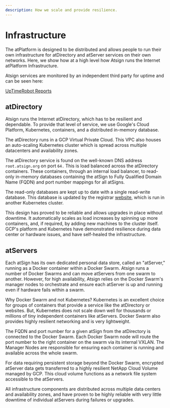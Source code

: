 ```yaml
---
description: How we scale and provide resilience.
---
```


# Infrastructure

The atPlatform is designed to be distributed and allows people to run their own infrastructure for atDirectory and atServer services on their own networks. Here, we show how at a high level how Atsign runs the Internet atPlatform Infrastructure.

Atsign services are monitored by an independent third party for uptime and can be seen here:

[UpTimeRobot Reports](https://status.atsign.com/)

## atDirectory

Atsign runs the Internet atDirectory, which has to be resilient and dependable. To provide that level of service, we use Google's Cloud Platform, Kubernetes, containers, and a distributed in-memory database.

The atDirectory runs in a GCP Virtual Private Cloud. This VPC also houses an auto-scaling Kubernetes cluster which is spread across multiple datacenters and availability zones.

The atDirectory service is found on the well-known DNS address `root.atsign.org` on port `64.` This is load balanced across the atDirectory containers. These containers, through an internal load balancer, to read-only in-memory databases containing the atSign to Fully Qualified Domain Name (FQDN) and port number mappings for all atSigns.

The read-only databases are kept up to date with a single read-write database. This database is updated by the registrar [website](https://my.atsign.com/), which is run in another Kubernetes cluster.

This design has proved to be reliable and allows upgrades in place without downtime. It automatically scales as load increases by spinning up more containers, and, if required, by adding new machines to the cluster itself. GCP's platform and Kubernetes have demonstrated resilience during data center or hardware issues, and have self-healed the infrastructure.

## atServers

Each atSign has its own dedicated personal data store, called an "atServer," running as a Docker container within a Docker Swarm. Atsign runs a number of Docker Swarms and can move atServers from one swarm to another. However, for high availability, Atsign relies on the Docker Swarm's manager nodes to orchestrate and ensure each atServer is up and running even if hardware fails within a swarm.

Why Docker Swarm and not Kubernetes? Kubernetes is an excellent choice for groups of containers that provide a service like the atDirectory or websites. But, Kubernetes does not scale down well for thousands or millions of tiny independent containers like atServers.  Docker Swarm also provides highly resilient networking and is very lightweight.

The FQDN and port number for a given atSign from the atDirectory is connected to the Docker Swarm. Each Docker Swarm node will route the port number to the right container on the swarm via its internal VXLAN. The Manager Nodes are responsible for ensuring each container is running and available across the whole swarm.

For data requiring persistent storage beyond the Docker Swarm, encrypted atServer data gets transferred to a highly resilient NetApp Cloud Volume managed by GCP. This cloud volume functions as a network file system accessible to the atServers.

All infrastructure components are distributed across multiple data centers and availability zones, and have proven to be highly reliable with very little downtime of individual atServers during failures or upgrades.
